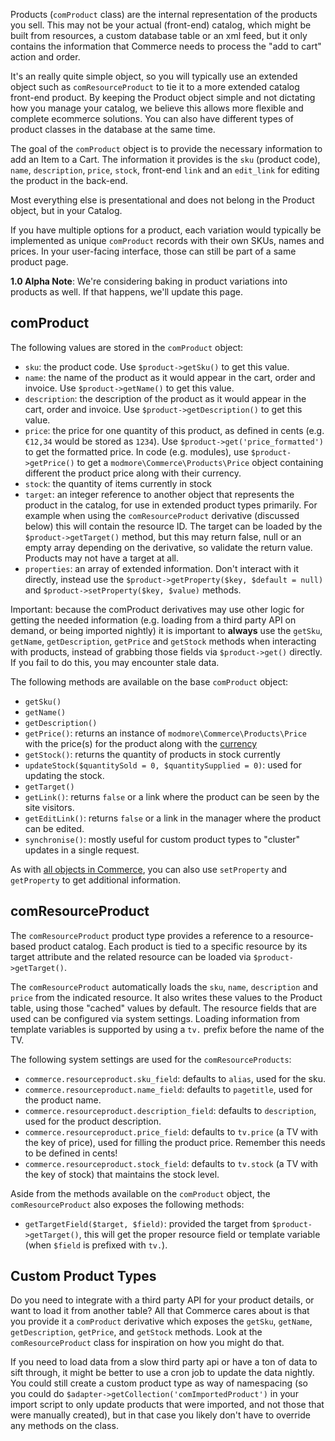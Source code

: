 Products (`comProduct` class) are the internal representation of the products you sell. This may not be your actual (front-end) catalog, which might be built from resources, a custom database table or an xml feed, but it only contains the information that Commerce needs to process the "add to cart" action and order.

It's an really quite simple object, so you will typically use an extended object such as `comResourceProduct` to tie it to a more extended catalog front-end product. By keeping the Product object simple and not dictating how you manage your catalog, we believe this allows more flexible and complete ecommerce solutions. You can also have different types of product classes in the database at the same time.

The goal of the `comProduct` object is to provide the necessary information to add an Item to a Cart. The information it provides is the `sku` (product code), `name`, `description`, `price`, `stock`, front-end `link` and an `edit_link` for editing the product in the back-end.
 
Most everything else is presentational and does not belong in the Product object, but in your Catalog.

If you have multiple options for a product, each variation would typically be implemented as unique `comProduct` records with their own SKUs, names and prices. In your user-facing interface, those can still be part of a same product page.

**1.0 Alpha Note**: We're considering baking in product variations into products as well. If that happens, we'll update this page. 

## comProduct

The following values are stored in the `comProduct` object:

- `sku`: the product code. Use `$product->getSku()` to get this value.
- `name`: the name of the product as it would appear in the cart, order and invoice. Use `$product->getName()` to get this value.
- `description`: the description of the product as it would appear in the cart, order and invoice. Use `$product->getDescription()` to get this value.
- `price`: the price for one quantity of this product, as defined in cents (e.g. `€12,34` would be stored as `1234`). Use `$product->get('price_formatted')` to get the formatted price. In code (e.g. modules), use `$product->getPrice()` to get  a `modmore\Commerce\Products\Price` object containing different the product price along with their currency. 
- `stock`: the quantity of items currently in stock
- `target`: an integer reference to another object that represents the product in the catalog, for use in extended product types primarily. For example when using the `comResourceProduct` derivative (discussed below) this will contain the resource ID. The target can be loaded by the `$product->getTarget()` method, but this may return false, null or an empty array depending on the derivative, so validate the return value. Products may not have a target at all.
- `properties`: an array of extended information. Don't interact with it directly, instead use the `$product->getProperty($key, $default = null)` and `$product->setProperty($key, $value)` methods.

Important: because the comProduct derivatives may use other logic for getting the needed information (e.g. loading from a third party API on demand, or being imported nightly) it is important to **always** use the `getSku`, `getName`, `getDescription`, `getPrice` and `getStock` methods when interacting with products, instead of grabbing those fields via `$product->get()` directly. If you fail to do this, you may encounter stale data.

The following methods are available on the base `comProduct` object:

- `getSku()`
- `getName()`
- `getDescription()`
- `getPrice()`: returns an instance of `modmore\Commerce\Products\Price` with the price(s) for the product along with the [currency](../Currencies)
- `getStock()`: returns the quantity of products in stock currently
- `updateStock($quantitySold = 0, $quantitySupplied = 0)`: used for updating the stock. 
- `getTarget()`
- `getLink()`: returns `false` or a link where the product can be seen by the site visitors.
- `getEditLink()`: returns `false` or a link in the manager where the product can be edited.
- `synchronise()`: mostly useful for custom product types to "cluster" updates in a single request. 

As with [all objects in Commerce](Base_Class), you can also use `setProperty` and `getProperty` to get additional information.

## comResourceProduct

The `comResourceProduct` product type provides a reference to a resource-based product catalog. Each product is tied to a specific resource by its target attribute and the related resource can be loaded via `$product->getTarget()`.

The `comResourceProduct` automatically loads the `sku`, `name`, `description` and `price` from the indicated resource. It also writes these values to the Product table, using those "cached" values by default. The resource fields that are used can be configured via system settings. Loading information from template variables is supported by using a `tv.` prefix before the name of the TV. 

The following system settings are used for the `comResourceProducts`:

- `commerce.resourceproduct.sku_field`: defaults to `alias`, used for the sku.
- `commerce.resourceproduct.name_field`: defaults to `pagetitle`, used for the product name.
- `commerce.resourceproduct.description_field`: defaults to `description`, used for the product description.
- `commerce.resourceproduct.price_field`: defaults to `tv.price` (a TV with the key of price), used for filling the product price. Remember this needs to be defined in cents!
- `commerce.resourceproduct.stock_field`: defaults to `tv.stock` (a TV with the key of stock) that maintains the stock level.

Aside from the methods available on the `comProduct` object, the `comResourceProduct` also exposes the following methods:

- `getTargetField($target, $field)`: provided the target from `$product->getTarget()`, this will get the proper resource field or template variable (when `$field` is prefixed with `tv.`).

## Custom Product Types

Do you need to integrate with a third party API for your product details, or want to load it from another table? All that Commerce cares about is that you provide it a `comProduct` derivative which exposes the `getSku`, `getName`, `getDescription`, `getPrice`, and `getStock` methods. Look at the `comResourceProduct` class for inspiration on how you might do that.

If you need to load data from a slow third party api or have a ton of data to sift through, it might be better to use a cron job to update the data nightly. You could still create a custom product type as way of namespacing (so you could do `$adapter->getCollection('comImportedProduct')` in your import script to only update products that were imported, and not those that were manually created), but in that case you likely don't have to override any methods on the class.

